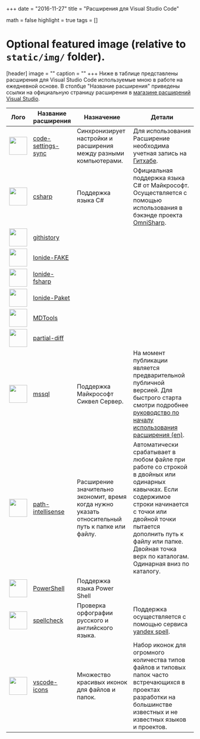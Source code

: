 +++
date = "2016-11-27"
title = "Расширения для Visual Studio Code"

math = false
highlight = true
tags = []

# Optional featured image (relative to `static/img/` folder).
[header]
image = ""
caption = ""
+++
Ниже в таблице представлены расширения для Visual Studio Code используемые мною в работе на ежедневной основе. В столбце "Название расширения" приведены ссылки на официальную страницу расширения в [магазине расширений Visual Studio](https://marketplace.visualstudio.com/).


|             Лого                             |         Название расширения                  | Назначение  | Детали |
|----------------------------------------------|----------------------------------------------|---|---|
| <img src="https://goo.gl/AqGGJg" width="48"> | [code-settings-sync](https://goo.gl/dhhEgY)  | Синхронизирует настройки и расширения между разными компьютерами.  | Для использования Расширение необходима учетная запись на [Гитхабе](https://github.com/). |  
| <img src="https://goo.gl/qCBgcZ" width="48"> | [csharp](https://goo.gl/dBhRDe)              | Поддержка языка C# | Официальная поддержка языка C# от Майкрософт. Осуществляется с помощью использования в бэкэнде проекта [OmniSharp](http://www.omnisharp.net/). |
| <img src="https://goo.gl/MKKD2y" width="48"> | [githistory](https://goo.gl/3cKwNE)          |   |   |
| <img src="https://goo.gl/8cWj1j" width="48"> | [Ionide-FAKE](https://goo.gl/z335cr)         |   |   |
| <img src="https://goo.gl/XA9oSG" width="48"> | [Ionide-fsharp](https://goo.gl/qiGVrF)       |   |   |
| <img src="https://goo.gl/bgrJJg" width="48"> | [Ionide-Paket](https://goo.gl/F6ussX)        |   |   |
| <img src="https://goo.gl/fxmTxf" width="48"> | [MDTools](https://goo.gl/PA1Gqs)             |   |   |
| <img src="https://goo.gl/dHjMxg" width="48"> | [partial-diff](https://goo.gl/USDnfy)        |   |   |
| <img src="https://goo.gl/wPyXh6" width="48"> | [mssql](https://goo.gl/xu6a8X)               | Поддержка Майкрософт Сиквел Сервер. | На момент публикации является предварительной публичной версией. Для быстрого старта смотри подробнее [руководство по началу использования расширения (en)](https://docs.microsoft.com/en-us/sql/linux/sql-server-linux-develop-use-vscode). |
| <img src="https://goo.gl/YZbUCZ" width="48"> | [path-intellisense](https://goo.gl/pzB2T8)   | Расширение значительно экономит, время когда нужно указать относительный путь к папке или файлу. | Автоматически срабатывает в любом файле при работе со строкой в двойных или одинарных кавычках. Если содержимое строки начинается с точки или двойной точки пытается дополнить путь к файлу или папке. Двойная точка верх по каталогам. Одинарная вниз по каталогу.  |
| <img src="https://goo.gl/wTLNw7" width="48"> | [PowerShell](https://goo.gl/BgnBn8)          | Поддержка языка Power Shell  |   |
| <img src="https://goo.gl/GrZEfy" width="48"> | [spellcheck](https://goo.gl/N8WkUs)          | Проверка орфографии русского и английского языка. | Поддержка осуществляется с помощью сервиса [yandex spell](https://tech.yandex.ru/speller/doc/dg/concepts/About-docpage/).     |
| <img src="https://goo.gl/6HNcjA" width="48"> | [vscode-icons](https://goo.gl/TPQb5d)        | Множество красивых иконок для файлов и папок. | Набор иконок для огромного количества типов файлов и типовых папок часто встречающихся в проектах разработки на большинстве известных и не известных языков и проектов.   |